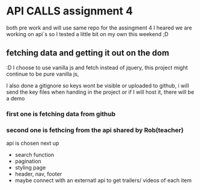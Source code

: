 # API CALLS assignment 4

both pre work and will use same repo for the assingment 4
I heared we are working on api´s so I tested a little bit on my own this weekend ;D

## fetching data and getting it out on the dom

:D I choose to use vanilla js and fetch
instead of jquery, this project might continue to be pure vanilla js, 

I also done a gitignore so keys wont be visible or uploaded to github, i will send the key files  when handing in the project
or if I will host it, there will be a demo

### first one is fetching data from github

### second one is fethcing from the api shared by Rob(teacher)

api is chosen
next up
- search function
- pagination
- styling page
- header, nav, footer
- maybe connect with an externatl api to get trailers/ videos of each item
